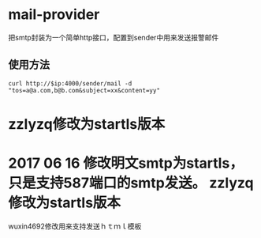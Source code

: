mail-provider
=============

把smtp封装为一个简单http接口，配置到sender中用来发送报警邮件

## 使用方法

```
curl http://$ip:4000/sender/mail -d "tos=a@a.com,b@b.com&subject=xx&content=yy"
```

zzlyzq修改为startls版本
=============
2017 06 16 修改明文smtp为startls，只是支持587端口的smtp发送。
zzlyzq修改为startls版本
=============
wuxin4692修改用来支持发送ｈｔｍｌ模板

